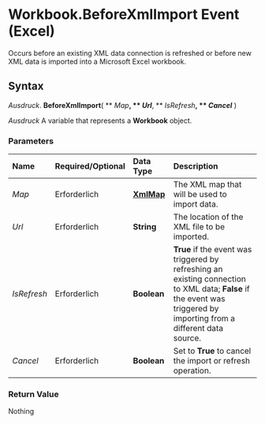
# Workbook.BeforeXmlImport Event (Excel)

Occurs before an existing XML data connection is refreshed or before new XML data is imported into a Microsoft Excel workbook.


## Syntax

 _Ausdruck_. **BeforeXmlImport**( ** _Map_**, ** _Url_**, ** _IsRefresh_**, ** _Cancel_** )

 _Ausdruck_ A variable that represents a **Workbook** object.


### Parameters



|**Name**|**Required/Optional**|**Data Type**|**Description**|
|:-----|:-----|:-----|:-----|
| _Map_|Erforderlich|**[XmlMap](39b0823f-0068-d8df-e4e1-ca62b55d58f5.md)**|The XML map that will be used to import data.|
| _Url_|Erforderlich|**String**|The location of the XML file to be imported.|
| _IsRefresh_|Erforderlich|**Boolean**|**True** if the event was triggered by refreshing an existing connection to XML data; **False** if the event was triggered by importing from a different data source.|
| _Cancel_|Erforderlich|**Boolean**|Set to  **True** to cancel the import or refresh operation.|

### Return Value

Nothing

